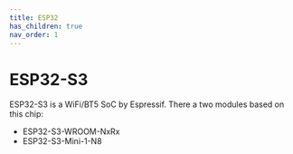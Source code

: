 ```yaml
---
title: ESP32
has_children: true
nav_order: 1
---
```


# ESP32-S3

ESP32-S3 is a WiFi/BT5 SoC by Espressif. There a two modules based on this chip:
* ESP32-S3-WROOM-NxRx
* ESP32-S3-Mini-1-N8

